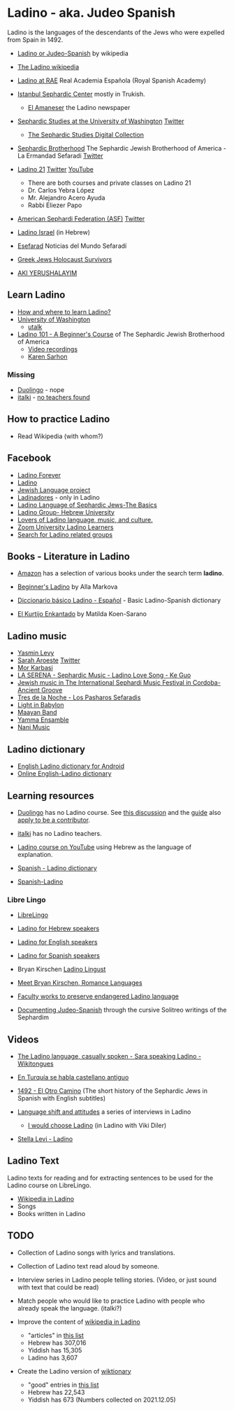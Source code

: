 # Ladino - aka. Judeo Spanish

Ladino is the languages of the descendants of the Jews who were expelled from Spain in 1492.



* [Ladino or Judeo-Spanish](https://en.wikipedia.org/wiki/Judaeo-Spanish) by wikipedia
* [The Ladino wikipedia](https://lad.wikipedia.org/)
* [Ladino at RAE](https://www.rae.es/search/node?keys=ladino&op.x=0&op.y=0) Real Academia Española   (Royal Spanish Academy)

* [Istanbul Sephardic Center](https://istanbulsephardiccenter.com/)  mostly in Trukish.
    * [El Amaneser](https://istanbulsephardiccenter.com/el-amaneser/) the Ladino newspaper

* [Sephardic Studies at the University of Washington](https://jewishstudies.washington.edu/sephardic-studies/) [Twitter](https://twitter.com/SephardicUW)
    * [The Sephardic Studies Digital Collection](https://content.lib.washington.edu/sephardicweb/index.html)
* [Sephardic Brotherhood](https://www.sephardicbrotherhood.com/) The Sephardic Jewish Brotherhood of America - La Ermandad Sefaradi [Twitter](https://twitter.com/SephardicBrothe)
* [Ladino 21](https://en.ladino21.org/) [Twitter](https://twitter.com/LadinoXXI) [YouTube](https://www.youtube.com/channel/UCbXGQJkl9WL1DnJM8Je0RRg)
    * There are both courses and private classes on Ladino 21
    * Dr. Carlos Yebra López
    * Mr. Alejandro Acero Ayuda
    * Rabbi Eliezer Papo
* [American Sephardi Federation (ASF)](https://americansephardi.org/) [Twitter](https://twitter.com/AmericanSephard)

* [Ladino Israel](http://www.ladino-israel.org) (in Hebrew)

* [Esefarad](https://esefarad.com/) Noticias del Mundo Sefaradí

* [Greek Jews Holocaust Survivors](https://greekjewsholocaustsurvivors.art/)

* [AKI YERUSHALAYIM](https://akiyerushalayim.com/)


## Learn Ladino

* [How and where to learn Ladino?](https://www.myjewishlearning.com/article/how-to-learn-ladino/)
* [University of Washington](https://jewishstudies.washington.edu/learning-ladino/)
    * [utalk](https://utalk.com/en/plans/ladino)
* [Ladino 101 - A Beginner's Course](https://www.sephardicbrotherhood.com/ladino101) of The Sephardic Jewish Brotherhood of America
    * [Video recordings](https://www.youtube.com/watch?v=MTgs0VlkP_E&list=PLG7gXVhDoTAKrqy1jGn4QcQ4Mwk6YB8Tc&index=2)
    * [Karen Sarhon](https://jwa.org/encyclopedia/article/sarhon-karen)

### Missing

* [Duolingo](https://www.duolingo.com/) - nope
* [italki](https://www.italki.com/i/EFbbfc?hl=en_us) - [no teachers found](https://www.italki.com/teachers/ladino(judeospanish))

## How to practice Ladino

* Read Wikipedia (with whom?)

## Facebook

* [Ladino Forever](https://www.facebook.com/ladinoforever/)
* [Ladino](https://www.facebook.com/Ladino-%D7%9C%D7%90%D7%93%D7%99%D7%A0%D7%95-515267728561389/)
* [Jewish Language project](https://www.facebook.com/Jewish-Language-Project-105141091047892/)
* [Ladinadores](https://www.facebook.com/groups/ladinadores/) - only in Ladino
* [Ladino Language of Sephardic Jews-The Basics](https://www.facebook.com/groups/919933981429469/)
* [Ladino Group- Hebrew University](https://www.facebook.com/groups/692672490834218/)
* [Lovers of Ladino language, music, and culture.](https://www.facebook.com/groups/2213793287/)
* [Zoom University Ladino Learners](https://www.facebook.com/groups/2416437988456841/)
* [Search for Ladino related groups](https://www.facebook.com/search/groups/?q=ladino)

## Books - Literature in Ladino

* [Amazon](https://www.amazon.com/s?k=ladino&ref=nb_sb_noss_1) has a selection of various books under the search term **ladino**.

* [Beginner's Ladino](https://www.amazon.com/Beginners-Ladino-Spanish-English-Markova-ebook/dp/B003554D7S/) by Alla Markova
* [Diccionario básico Ladino - Español](https://www.amazon.com/Diccionario-básico-Ladino-Español-Biblioteca-ebook/dp/B00Y8RYD72/) - Basic Ladino-Spanish dictionary
* [El Kurtijo Enkantado](https://www.amazon.com/Kurtijo-Enkantado-Matilda-Koen-Sarano/dp/9944994960) by Matilda Koen-Sarano


## Ladino music

* [Yasmin Levy](https://www.yasminlevy.net/)
* [Sarah Aroeste](https://saraharoeste.com/)  [Twitter](https://twitter.com/SarahAroeste)
* [Mor Karbasi](https://www.morkarbasi.com/)
* [LA SERENA - Sephardic Music - Ladino Love Song - Ke Guo](https://www.youtube.com/watch?v=gJjACC9O7kE)
* [Jewish music in The International Sephardi Music Festival in Cordoba- Ancient Groove](https://www.youtube.com/watch?v=T6itZDX3I6I)
* [Tres de la Noche - Los Pasharos Sefaradis](https://www.youtube.com/watch?v=4JSLHVRJiRE)
* [Light in Babylon](https://www.lightinbabylon.com/)
* [Maayan Band](https://www.maayanband.com/)
* [Yamma Ensamble](https://yammaensemble.com/)
* [Nani Music](https://nanimusic.com/)


## Ladino dictionary

* [English Ladino dictionary for Android](https://play.google.com/store/apps/details?id=ru.vddevelopment.ref.enladen&hl=en_US&gl=US)
* [Online English-Ladino dictionary](https://glosbe.com/lad/en)

## Learning resources

* [Duolingo](https://www.duolingo.com/) has no Ladino course. See [this discussion](https://forum.duolingo.com/comment/7477998/What-about-Ladino-Judaeo-Spanish)
    and the [guide](https://forum.duolingo.com/comment/15014194) also [apply to be a contributor](https://incubator.duolingo.com/apply).
* [italki](https://www.italki.com/i/EFbbfc?hl=en_us) has no Ladino teachers.

* [Ladino course on YouTube](https://www.youtube.com/watch?v=H8Pt-AS0ppM&list=PL26BCA5DA78235E0D) using Hebrew as the language of explanation.

* [Spanish - Ladino dictionary](https://www.soysefardi.org/2015/06/diksionaryo-de-ladino-espanyol.html)

* [Spanish-Ladino](https://orbilat.com/Languages/Spanish-Ladino/index.html)

### Libre Lingo

* [LibreLingo](https://librelingo.app/)
* [Ladino for Hebrew speakers](https://github.com/szabgab/LibreLingo-Judeo-Spanish-from-Hebrew)
* [Ladino for English speakers](https://github.com/szabgab/LibreLingo-Judeo-Spanish-from-English)
* [Ladino for Spanish speakers](https://github.com/szabgab/LibreLingo-Judeo-Spanish-from-Spanish)


* Bryan Kirschen [Ladino Lingust](https://ladinolinguist.com/)
* [Meet Bryan Kirschen, Romance Languages](https://www.binghamton.edu/news/story/693/meet-bryan-kirschen-romance-languages)
* [Faculty works to preserve endangered Ladino language](https://www.binghamton.edu/news/story/2299/faculty-works-to-preserve-endangered-ladino-language)

* [Documenting Judeo-Spanish](https://documentingjudeospanish.com/) through the cursive Solitreo writings of the Sephardim

## Videos

* [The Ladino language, casually spoken -  Sara speaking Ladino - Wikitongues](https://www.youtube.com/watch?v=E3qV-_Ba4PU)
* [En Turquía se habla castellano antiguo](https://www.youtube.com/watch?v=9KpXecj1XZw)
* [1492 - El Otro Camino](https://www.youtube.com/watch?v=wrNhMKFDPuk) (The short history of the Sephardic Jews in Spanish with English subtitles)

* [Language shift and attitudes](https://www.oeaw.ac.at/vlach/collections/judeo-spanish/judeo-spanish-in-istanbul/video-collection/language-shift-and-attitudes/) a series of interviews in Ladino
    * [I would choose Ladino](https://www.youtube.com/watch?v=qGlhinGj_UE) (in Ladino with Viki Diler)
* [Stella Levi - Ladino](https://www.youtube.com/watch?v=fS6L5N5oiwE)

## Ladino Text

Ladino texts for reading and for extracting sentences to be used for the Ladino course on LibreLingo.

* [Wikipedia in Ladino](https://lad.wikipedia.org/)
* Songs
* Books written in Ladino


## TODO

* Collection of Ladino songs with lyrics and translations.
* Collection of Ladino text read aloud by someone.
* Interview series in Ladino people telling stories. (Video, or just sound with text that could be read)

* Match people who would like to practice Ladino with people who already speak the language. (italki?)

* Improve the content of [wikipedia in Ladino](https://lad.wikipedia.org/wiki/La_Primera_Hoja)
    * "articles" in [this list](https://en.wikipedia.org/wiki/List_of_Wikipedias)
    * Hebrew has 307,016
    * Yiddish has 15,305
    * Ladino has   3,607
* Create the Ladino version of [wiktionary](https://www.wiktionary.org/)
    * "good" entries in [this list](https://meta.wikimedia.org/wiki/Wiktionary#List_of_Wiktionaries)
    * Hebrew has 22,543
    * Yiddish has   673
(Numbers collected on 2021.12.05)

